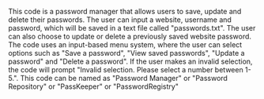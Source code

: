 This code is a password manager that allows users to save, update and delete their passwords. The user can input a website, username and password, which will be saved in a text file called "passwords.txt". The user can also choose to update or delete a previously saved website password. The code uses an input-based menu system, where the user can select options such as "Save a password", "View saved passwords", "Update a password" and "Delete a password". If the user makes an invalid selection, the code will prompt "Invalid selection. Please select a number between 1-5.". This code can be named as "Password Manager" or "Password Repository" or "PassKeeper" or "PasswordRegistry"